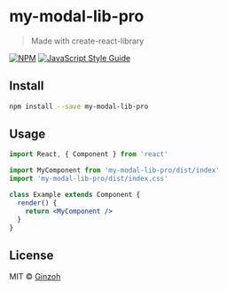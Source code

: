 # my-modal-lib-pro

> Made with create-react-library

[![NPM](https://img.shields.io/npm/v/my-modal-lib-pro.svg)](https://www.npmjs.com/package/my-modal-lib-pro) [![JavaScript Style Guide](https://img.shields.io/badge/code_style-standard-brightgreen.svg)](https://standardjs.com)

## Install

```bash
npm install --save my-modal-lib-pro
```

## Usage

```jsx
import React, { Component } from 'react'

import MyComponent from 'my-modal-lib-pro/dist/index'
import 'my-modal-lib-pro/dist/index.css'

class Example extends Component {
  render() {
    return <MyComponent />
  }
}
```

## License

MIT © [Ginzoh](https://github.com/Ginzoh)
